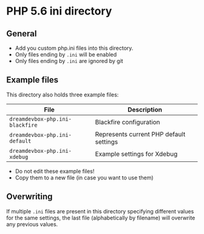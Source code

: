 # PHP 5.6 ini directory

## General

* Add you custom php.ini files into this directory.
* Only files ending by `.ini` will be enabled
* Only files ending by `.ini` are ignored by git


## Example files

This directory also holds three example files:

| File                         | Description                             |
|------------------------------|-----------------------------------------|
| `dreamdevbox-php.ini-blackfire` | Blackfire configuration                 |
| `dreamdevbox-php.ini-default`   | Represents current PHP default settings |
| `dreamdevbox-php.ini-xdebug `   | Example settings for Xdebug             |

* Do not edit these example files!
* Copy them to a new file (in case you want to use them)


## Overwriting

If multiple `.ini` files are present in this directory specifying different values for the
same settings, the last file (alphabetically by filename) will overwrite any previous values.
